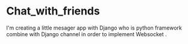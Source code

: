 # Chat_with_friends
I'm creating a little mesager app with Django who is python framework combine with Django channel in order to implement Websocket .
